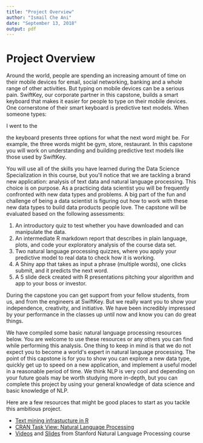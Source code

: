 ```yaml
---
title: "Project Overview"
author: "Ismail Che Ani"
date: "September 13, 2018"
output: pdf
---
```


Project Overview
================

Around the world, people are spending an increasing amount of time on their mobile devices for email, social networking, banking and a whole range of other activities. But typing on mobile devices can be a serious pain. SwiftKey, our corporate partner in this capstone, builds a smart keyboard that makes it easier for people to type on their mobile devices. One cornerstone of their smart keyboard is predictive text models. When someone types:

I went to the

the keyboard presents three options for what the next word might be. For example, the three words might be gym, store, restaurant. In this capstone you will work on understanding and building predictive text models like those used by SwiftKey.

You will use all of the skills you have learned during the Data Science Specialization in this course, but you'll notice that we are tackling a brand new application: analysis of text data and natural language processing. This choice is on purpose. As a practicing data scientist you will be frequently confronted with new data types and problems. A big part of the fun and challenge of being a data scientist is figuring out how to work with these new data types to build data products people love. The capstone will be evaluated based on the following assessments:

1.  An introductory quiz to test whether you have downloaded and can manipulate the data.
2.  An intermediate R markdown report that describes in plain language, plots, and code your exploratory analysis of the course data set.
3.  Two natural language processing quizzes, where you apply your predictive model to real data to check how it is working.
4.  A Shiny app that takes as input a phrase (multiple words), one clicks submit, and it predicts the next word.
5.  A 5 slide deck created with R presentations pitching your algorithm and app to your boss or investor.

During the capstone you can get support from your fellow students, from us, and from the engineers at SwiftKey. But we really want you to show your independence, creativity, and initiative. We have been incredibly impressed by your performance in the classes up until now and know you can do great things.

We have compiled some basic natural language processing resources below. You are welcome to use these resources or any others you can find while performing this analysis. One thing to keep in mind is that we do not expect you to become a world's expert in natural language processing. The point of this capstone is for you to show you can explore a new data type, quickly get up to speed on a new application, and implement a useful model in a reasonable period of time. We think NLP is very cool and depending on your future goals may be worth studying more in-depth, but you can complete this project by using your general knowledge of data science and basic knowledge of NLP.

Here are a few resources that might be good places to start as you tackle this ambitious project.

-   [Text mining infrastucture in R](%22http://www.jstatsoft.org/v25/i05/%22)
-   [CRAN Task View: Natural Language Processing](%22http://cran.r-project.org/web/views/NaturalLanguageProcessing.html%22)
-   [Videos](%22https://www.youtube.com/user/OpenCourseOnline/search?query=NLP%22) and [Slides](%22https://web.stanford.edu/~jurafsky/NLPCourseraSlides.html%22) from Stanford Natural Language Processing course

